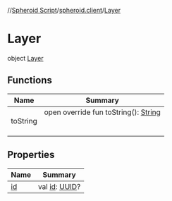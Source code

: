 //[Spheroid Script](../../index.md)/[spheroid.client](../index.md)/[Layer](index.md)



# Layer  
 object [Layer](index.md)   


## Functions  
  
|  Name|  Summary| 
|---|---|
| toString| open override fun toString(): [String](../../spheroid/-string/index.md)  <br><br><br>


## Properties  
  
|  Name|  Summary| 
|---|---|
| [id](index.md#spheroid.client/Layer/id/#/PointingToDeclaration/)|  val [id](index.md#spheroid.client/Layer/id/#/PointingToDeclaration/): [UUID](../../spheroid/-u-u-i-d/index.md)?   <br>

